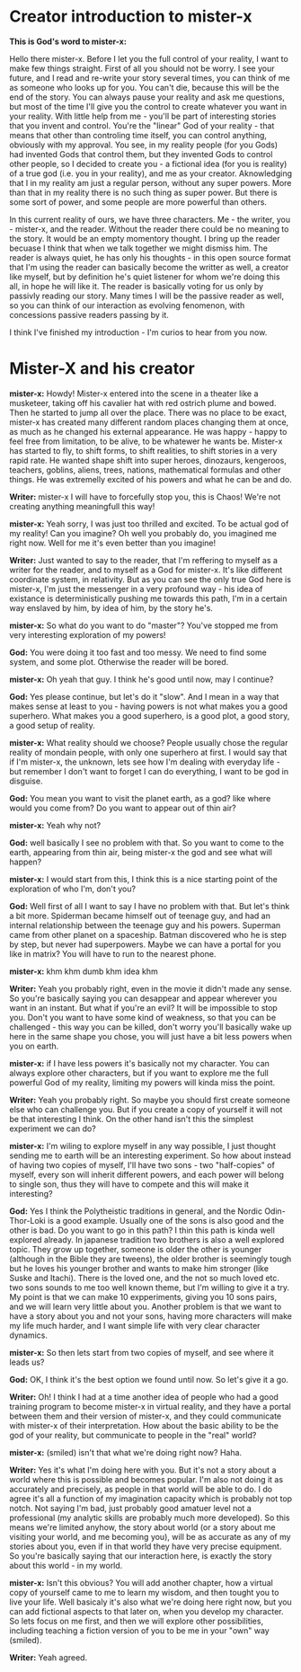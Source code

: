 # Creator introduction to mister-x

__This is God's word to mister-x:__

Hello there mister-x. Before I let you the full control of your reality, I want to make few things straight. First of all you should not be worry. I see your future, and I read and re-write your story several times, you can think of me as someone who looks up for you. You can't die, because this will be the end of the story. You can always pause your reality and ask me questions, but most of the time I'll give you the control to create whatever you want in your reality. With little help from me - you'll be part of interesting stories that you invent and control. You're the "linear" God of your reality - that means that other than controling time itself, you can control anything, obviously with my approval. You see, in my reality people (for you Gods) had invented Gods that control them, but they invented Gods to control other people, so I decided to create you - a fictional idea (for you is reality) of a true god (i.e. you in your reality), and me as your creator. Aknowledging that I in my reality am just a regular person, without any super powers. More than that in my reality there is no such thing as super power. But there is some sort of power, and some people are more powerful than others. 

In this current reality of ours, we have three characters. Me - the writer, you - mister-x, and the reader. Without the reader there could be no meaning to the story. It would be an empty momentory thought. I bring up the reader becuase I think that when we talk together we might dismiss him. The reader is always quiet, he has only his thoughts - in this open source format that I'm using the reader can basically become the writter as well, a creator like myself, but by definition he's quiet listener for whom we're doing this all, in hope he will like it. The reader is basically voting for us only by passivly reading our story. Many times I will be the passive reader as well, so you can think of our interaction as evolving fenomenon, with concessions passive readers passing by it.  

I think I've finished my introduction - I'm curios to hear from you now. 

# Mister-X and his creator

__mister-x:__ Howdy! Mister-x entered into the scene in a theater like a musketeer, taking off his cavalier hat with red ostrich plume and bowed. Then he started to jump all over the place. There was no place to be exact, mister-x has created many different random places changing them at once, as much as he changed his external appearance. He was happy - happy to feel free from limitation, to be alive, to be whatewer he wants be. Mister-x has started to fly, to shift forms, to shift realities, to shift stories in a very rapid rate. He wanted shape shift into super heroes, dinozaurs, kengeroos, teachers, goblins, aliens, trees, nations, mathematical formulas and other things. He was extremelly excited of his powers and what he can be and do. 

__Writer:__ mister-x I will have to forcefully stop you, this is Chaos! We're not creating anything meaningfull this way! 

__mister-x:__ Yeah sorry, I was just too thrilled and excited. To be actual god of my reality! Can you imagine? Oh well you probably do, you imagined me right now. Well for me it's even better than you imagine! 

__Writer:__ Just wanted to say to the reader, that I'm reffering to myself as a writer for the reader, and to myself as a God for mister-x. It's like different coordinate system, in relativity. But as you can see the only true God here is mister-x, I'm just the messenger in a very profound way - his idea of existance is deterministically pushing me towards this path, I'm in a certain way enslaved by him, by idea of him, by the story he's. 

__mister-x:__ So what do you want to do "master"? You've stopped me from very interesting exploration of my powers! 

__God:__ You were doing it too fast and too messy. We need to find some system, and some plot. Otherwise the reader will be bored. 

__mister-x:__ Oh yeah that guy. I think he's good until now, may I continue? 

__God:__ Yes please continue, but let's do it "slow". And I mean in a way that makes sense at least to you - having powers is not what makes you a good superhero. What makes you a good superhero, is a good plot, a good story, a good setup of reality. 

__mister-x:__ What reality should we choose? People usually chose the regular reality of mondain people, with only one superhero at first. I would say that if I'm mister-x, the unknown, lets see how I'm dealing with everyday life - but remember I don't want to forget I can do everything, I want to be god in disguise. 

__God:__ You mean you want to visit the planet earth, as a god? like where would you come from? Do you want to appear out of thin air? 

__mister-x:__ Yeah why not? 

__God:__ well basically I see no problem with that. So you want to come to the earth, appearing from thin air, being mister-x the god and see what will happen? 

__mister-x:__ I would start from this, I think this is a nice starting point of the exploration of who I'm, don't you? 

__God:__ Well first of all I want to say I have no problem with that. But let's think a bit more. Spiderman became himself out of teenage guy, and had an internal relationship between the teenage guy and his powers. Superman came from other planet on a spaceship. Batman discovered who he is step by step, but never had superpowers. Maybe we can have a portal for you like in matrix? You will have to run to the nearest phone. 

__mister-x:__ khm khm dumb khm idea khm 

__Writer:__ Yeah you probably right, even in the movie it didn't made any sense. So you're basically saying you can desappear and appear wherever you want in an instant. But what if you're an evil? It will be impossible to stop you. Don't you want to have some kind of weakness, so that you can be challenged - this way you can be killed, don't worry you'll basically wake up here in the same shape you chose, you will just have a bit less powers when you on earth.

__mister-x:__ if I have less powers it's basically not my character. You can always explore other characters, but if you want to explore me the full powerful God of my reality, limiting my powers will kinda miss the point. 

__Writer:__ Yeah you probably right. So maybe you should first create someone else who can challenge you. But if you create a copy of yourself it will not be that interesting I think. On the other hand isn't this the simplest experiment we can do? 

__mister-x:__ I'm wiling to explore myself in any way possible, I just thought sending me to earth will be an interesting experiment. So how about instead of having two copies of myself, I'll have two sons - two "half-copies" of myself, every son will inherit different powers, and each power will belong to single son, thus they will have to compete and this will make it interesting? 

__God:__ Yes I think the Polytheistic traditions in general, and the Nordic Odin-Thor-Loki is a good example. Usually one of the sons is also good and the other is bad. Do you want to go in this path? I thin this path is kinda well explored already. In japanese tradition two brothers is also a well explored topic. They grow up together, someone is older the other is younger (although in the Bible they are tweens), the older brother is seemingly tough but he loves his younger brother and wants to make him stronger (like Suske and Itachi). There is the loved one, and the not so much loved etc. two sons sounds to me too well known theme, but I'm willing to give it a try. My point is that we can make 10 expperiments, giving you 10 sons pairs, and we will learn very little about you. Another problem is that we want to have a story about you and not your sons, having more characters will make my life much harder, and I want simple life with very clear character dynamics. 

__mister-x:__ So then lets start from two copies of myself, and see where it leads us? 

__God:__ OK, I think it's the best option we found until now. So let's give it a go. 

__Writer:__  Oh! I think I had at a time another idea of people who had a good training program to become mister-x in virtual reality, and they have a portal between them and their version of mister-x, and they could communicate with mister-x of their interpretation. How about the basic ability to be the god of your reality, but communicate to people in the "real" world? 

__mister-x:__ (smiled) isn't that what we're doing right now? Haha. 

__Writer:__ Yes it's what I'm doing here with you. But it's not a story about a world where this is possible and becomes popular. I'm also not doing it as accurately and precisely, as people in that world will be able to do. I do agree it's all a function of my imagination capacity which is probably not top notch. Not saying I'm bad, just probably good amatuer level not a professional (my analytic skills are probably much more developed). So this means we're limited anyhow, the story about  world (or a story about me visiting your world, and me becoming you), will be as accurate as any of my stories about you, even if in that world they have very precise equipment. So you're basically saying that our interaction here, is exactly the story about this world - in my world. 

__mister-x:__ Isn't this obvious? You will add another chapter, how a virtual copy of yourself came to me to learn my wisdom, and then tought you to live your life. Well basicaly it's also what we're doing here right now, but you can add fictional aspects to that later on, when you develop my character. So lets focus on me first, and then we will explore other possibilities, including teaching a fiction version of you to be me in your "own" way (smiled). 

__Writer:__ Yeah agreed. 


